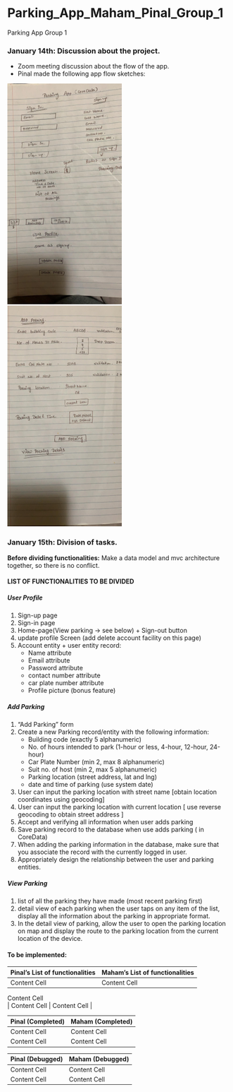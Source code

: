 # Parking_App_Maham_Pinal_Group_1
Parking App Group 1

### January 14th: Discussion about the project. 
* Zoom meeting discussion about the flow of the app.
* Pinal made the following app flow sketches:

<img src="appflow1.jpeg" width="260" height="500"> <img src="appflow2.jpeg" width="260" height="500">
### January 15th: Division of tasks.
**Before dividing functionalities:** Make a data model and mvc architecture together, so there is no conflict.

#### LIST OF FUNCTIONALITIES TO BE DIVIDED  
##### User Profile 
1. Sign-up page 
2. Sign-in page 
3. Home-page(View parking -> see below) + Sign-out button
4. update profile Screen (add delete account facility on this page)
5. Account entity + user entity record: 
    * Name attribute
    * Email attribute
    * Password attribute
    * contact number attribute
    * car plate number attribute
    * Profile picture (bonus feature)

##### Add Parking 
1. “Add Parking” form 
2. Create a new Parking record/entity with the following information:
    * Building code (exactly 5 alphanumeric) 
    * No. of hours intended to park (1-hour or less, 4-hour, 12-hour, 24-hour) 
    * Car Plate Number (min 2, max 8 alphanumeric) 
    * Suit no. of host (min 2, max 5 alphanumeric) 
    * Parking location (street address, lat and lng) 
    * date and time of parking (use system date)
3. User can input the parking location with street name [obtain location coordinates using geocoding] 
4. User can input the parking location with current location [ use reverse geocoding to obtain street address ]
5. Accept and verifying all information when user adds parking
6. Save parking record to the database when use adds parking ( in CoreData) 
7. When adding the parking information in the database, make sure that you associate the record with the currently logged in user. 
8. Appropriately design the relationship between the user and parking entities. 

##### View Parking 
1. list of all the parking they have made (most recent parking first)
2. detail view of each parking when the user taps on any item of the list, display all the information about the parking in appropriate format. 
3. In the detail view of parking, allow the user to open the parking location on map and display the route to the parking location from the current location of the device. 

#### To be implemented:
| Pinal’s List of functionalities  | Maham’s List of functionalities|
| ------------- | ------------- |
| Content Cell  | Content Cell  |
  Content Cell  
| Content Cell  | Content Cell  |

| Pinal (Completed)  | Maham (Completed) |
| ------------- | ------------- |
| Content Cell  | Content Cell  |
| Content Cell  | Content Cell  |

| Pinal (Debugged)  | Maham (Debugged) |
| ------------- | ------------- |
| Content Cell  | Content Cell  |
| Content Cell  | Content Cell  |

